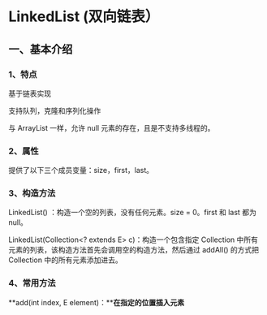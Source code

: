 # **LinkedList  (双向链表）**

## **一、基本介绍**

### **1、特点**

基于链表实现

支持队列，克隆和序列化操作

与 ArrayList 一样，允许 null 元素的存在，且是不支持多线程的。

### **2、属性**

 提供了以下三个成员变量：size，first，last。

### **3、构造方法**

LinkedList() ：构造一个空的列表，没有任何元素。size = 0。first 和 last 都为 null。

LinkedList(Collection<? extends E> c)：构造一个包含指定 Collection 中所有元素的列表，该构造方法首先会调用空的构造方法，然后通过 addAll() 的方式把 Collection 中的所有元素添加进去。

### **4、常用方法**

**add(int index, E element)：****在指定的位置插入元素**